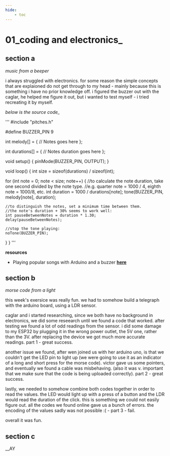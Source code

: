 ```yaml
---
hide:
    - toc
---
```


# 01_coding and electronics_

## section a
*music from a beeper*

i always struggled with electronics. for some reason the simple concepts that are explaioned do not get through to my head - mainly because this is something i have no prior knowledge off. i figured the buzzer out with the caglar, he helped me figure it out, but i wanted to test myself - i tried recreating it by myself.


*below is the source code_*

'''
#include "pitches.h"
 
#define BUZZER_PIN 9
 
int melody[] = {
  // Notes goes here
};
 
int durations[] = {
  // Notes duration goes here
};
 
void setup()
{
  pinMode(BUZZER_PIN, OUTPUT);
}
 
void loop()
{
  int size = sizeof(durations) / sizeof(int);
 
  for (int note = 0; note < size; note++) {
    //to calculate the note duration, take one second divided by the note type.
    //e.g. quarter note = 1000 / 4, eighth note = 1000/8, etc.
    int duration = 1000 / durations[note];
    tone(BUZZER_PIN, melody[note], duration);
 
    //to distinguish the notes, set a minimum time between them.
    //the note's duration + 30% seems to work well:
    int pauseBetweenNotes = duration * 1.30;
    delay(pauseBetweenNotes);
 
    //stop the tone playing:
    noTone(BUZZER_PIN);
  }
}
'''

**resources**
- Playing popular songs with Arduino and a buzzer **[here](https://www.hibit.dev/posts/62/playing-popular-songs-with-arduino-and-a-buzzer)**

## section b
*morse code from a light*

this week's exersice was really fun. we had to somehow build a telegraph with the arduino board, using a LDR sensor.

caglar and i started researching, since we both have no background in electronics, we did some reseearch until we found a code that worked. after testing we found a lot of odd readings from the sensor. i did some damage to my ESP32 by plugging it in the wrong power outlet, the 5V one, rather than the 3V. after replacing the device we got much more accurate readings. part 1 - great success.

another issue we found, after wen joined us with her arduino uno, is that we couldn't get the LED pin to light up (we were going to use it as an indicator of a long and short press for the morse code). victor gave us some pointers, and eventually we found a cable was misbehaving. (also it was v. important that we make sure that the code is being uploaded correctly). part 2 - great success.

lastly, we needed to somehow combine both codes together in order to read the values. the LED would light up with a press of a button and the LDR would read the duration of the click. this is something we could not easily figure out. all the codes we found online gave us a bunch of errors. the encoding of the values sadly was not possible :( - part 3 - fail. 

overall it was fun.

## section c

__AY
